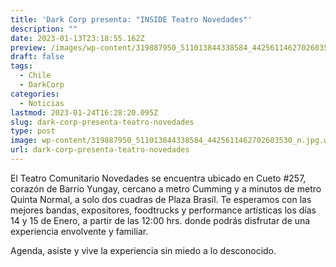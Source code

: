 ```yaml
---
title: 'Dark Corp presenta: "INSIDE Teatro Novedades"'
description: ""
date: 2023-01-13T23:18:55.162Z
preview: /images/wp-content/319887950_511013844338584_4425611462702603530_n.webp
draft: false
tags:
  - Chile
  - DarkCorp
categories:
  - Noticias
lastmod: 2023-01-24T16:28:20.095Z
slug: dark-corp-presenta-teatro-novedades
type: post
image: wp-content/319887950_511013844338584_4425611462702603530_n.jpg.webp
url: dark-corp-presenta-teatro-novedades
---
```


El Teatro Comunitario Novedades se encuentra ubicado en Cueto #257, corazón de Barrio Yungay, cercano a metro Cumming y a minutos de metro Quinta Normal, a solo dos cuadras de Plaza Brasil. Te esperamos con las mejores bandas, expositores, foodtrucks y performance artísticas los días 14 y 15 de Enero, a partir de las 12:00 hrs.
donde podrás disfrutar de una experiencia envolvente y familiar.

Agenda, asiste y vive la experiencia sin miedo a lo desconocido.
